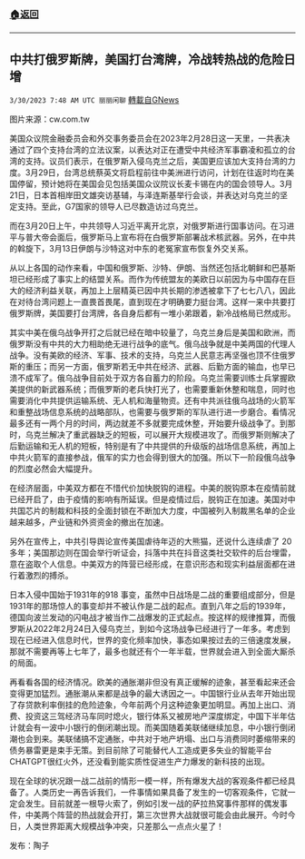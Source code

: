 ###  [:house:返回](README.md)
---


## 中共打俄罗斯牌，美国打台湾牌，冷战转热战的危险日增
`3/30/2023 7:48 AM UTC 丽丽闲聊` [轉載自GNews](https://gnews.org/articles/1058890)

图片来源：cw.com.tw  

美国众议院金融委员会和外交事务委员会在2023年2月28日这一天里，一共表决通过了四个支持台湾的立法议案，以表达对正在遭受中共经济军事霸凌和孤立的台湾的支持。议员们表示，在俄罗斯入侵乌克兰之后，美国更应该加大支持台湾的力度。3月29日，台湾总统蔡英文将启程前往中美洲进行访问，计划在往返时均在美国停留，预计她将在美国会见包括美国众议院议长麦卡锡在内的国会领导人。3月21日，日本首相岸田文雄突访基辅，与泽连斯基举行会谈，并表达对乌克兰的坚定支持。至此，G7国家的领导人已尽数造访过乌克兰。  

而在3月20日上午，中共领导人习近平离开北京，对俄罗斯进行国事访问。在习进平与普大帝会面后，俄罗斯马上宣布将在白俄罗斯部署战术核武器。另外，在中共的斡旋下，3月13日伊朗与沙特这对中东的老冤家宣布恢复外交关系。  

从以上各国的动作来看，中国和俄罗斯、沙特、伊朗、当然还包括北朝鲜和巴基斯坦已经形成了事实上的结盟关系。而作为传统盟友的美欧日以前因为与中国存在巨大的经济利益关联，再加上上层精英已因中共长期的渗透被拿下了七七八八，因此在对待台湾问题上一直畏首畏尾，直到现在才明确要力挺台湾。这样一来中共要打俄罗斯牌，美国要打台湾牌，各自身后都有一堆小弟跟着，新冷战格局已然成形。  

其实中美在俄乌战争开打之后就已经在暗中较量了，乌克兰身后是美国和欧洲，而俄罗斯没有中共的大力相助绝无进行战争的底气。俄乌战争就是中美两国的代理人战争。没有美欧的经济、军事、技术的支持，乌克兰人民意志再坚强也顶不住俄罗斯的重压；而另一方面，俄罗斯若无中共在经济、武器、后勤方面的输血，也早已溃不成军了。俄乌战争目前处于双方各自蓄力的阶段。乌克兰需要训练士兵掌握欧美提供的新武器系统；而俄罗斯的老兵快打光了，也需要重新休整和喘息，同时也需要消化中共提供运输系统、无人机和海量物资。还有中共派往俄乌战场的火箭军和重整战场信息系统的战略部队，也需要与俄罗斯的军队进行进一步磨合。看情况最多还有一两个月的时间，两边就差不多就要完成休整，开始要升级战争了。到那时，乌克兰解决了重武器缺乏的短板，可以展开大规模进攻了。而俄罗斯则解决了后勤运输和无人机的短板，特别是有了中共提供的升级版的战场信息系统，再加上中共火箭军的直接参战，俄军的实力也会得到很大的加强。所以下一阶段俄乌战争的烈度必然会大幅提升。  

在经济层面，中美双方都在不惜代价加快脱钩的进程。中美的脱钩原本在疫情前就已经开启了，由于疫情的影响有所延误。但是疫情过后，脱钩正在加速。美国对中共国芯片的制裁和科技的全面封锁在不断加大力度，中国被列入制裁黑名单的企业越来越多，产业链和外资资金的撤出在加速。  

另外在宣传上，中共引导舆论宣传美国虐待年迈的大熊猫，还说什么连续虐了 20多年；美国那边则在国会举行听证会，抖落中共在抖音这类社交软件的后台埋雷，意在盗取个人信息。中美双方的阵营已经形成，在意识形态和现实利益层面都在进行着激烈的搏杀。  

日本入侵中国始于1931年的918 事变，虽然中日战场是二战的重要组成部分，但是1931年的那场惊人的事变却并不被认作是二战的起点。直到八年之后的1939年，德国向波兰发动的闪电战才被当作二战爆发的正式起点。按这样的规律推算，而俄罗斯从2022年2月24日入侵乌克兰，到如今这场战争已经进行了一年多。考虑到现在已经进入信息时代，世界的变化频率加快，事态如果按过去的三倍速度发展，那就不需要再等上七年了，最多也就还有个一年半载，世界就会进入到全面大厮杀的局面。  

再看看各国的经济情况。欧美的通胀潮非但没有真正缓解的迹象，甚至看起来还会变得更加猛烈。通胀潮从来都是战争的最大诱因之一。中国银行业从去年开始出现了存贷款利率倒挂的危险迹象，今年前两个月这种迹象更加明显。再加上出口、消费、投资这三驾经济马车同时熄火，银行体系又被房地产深度绑定，中国下半年估计就会有一波中小银行的倒闭潮出现。而美国随着美联储继续加息，中小银行倒闭潮也会到来。美联储搞不定通胀，中共对于地产坍塌、出口与消费同时萎缩带来的债务暴雷更是束手无策。到目前除了可能替代人工造成更多失业的智能平台CHATGPT很红火外，还没看到能实质性促进生产力爆发的新科技的出现。  

现在全球的状况跟一战二战前的情形一模一样，所有爆发大战的客观条件都已经具备了。人类历史一再告诉我们，一件事情如果具备了发生的一切客观条件，它就一定会发生。目前就差一根导火索了，例如引发一战的萨拉热窝事件那样的偶发事件，中美两个阵营的热战就会开打，第三次世界大战就很可能会由此展开。今时今日，人类世界距离大规模战争冲突，只差那么一点点火星了！  

发布：陶子

